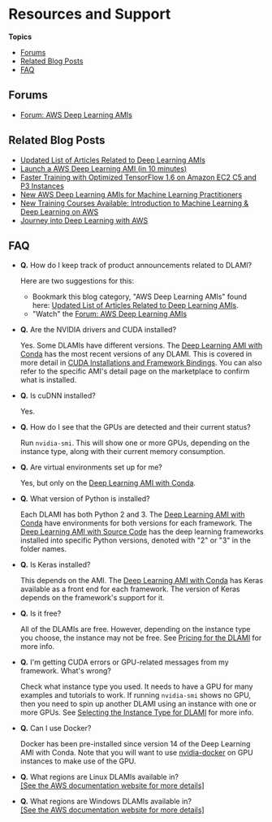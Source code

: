 # Resources and Support<a name="resources"></a>

**Topics**
+ [Forums](#resources-forums)
+ [Related Blog Posts](#resources-blogs)
+ [FAQ](#faq)

## Forums<a name="resources-forums"></a>
+ [Forum: AWS Deep Learning AMIs](https://forums.aws.amazon.com/forum.jspa?forumID=263)

## Related Blog Posts<a name="resources-blogs"></a>
+ [Updated List of Articles Related to Deep Learning AMIs](https://aws.amazon.com/blogs/ai/category/artificial-intelligence/aws-deep-learning-amis/)
+ [Launch a AWS Deep Learning AMI \(in 10 minutes\)](https://aws.amazon.com/getting-started/tutorials/get-started-dlami/)
+ [Faster Training with Optimized TensorFlow 1\.6 on Amazon EC2 C5 and P3 Instances](https://aws.amazon.com/blogs/machine-learning/faster-training-with-optimized-tensorflow-1-6-on-amazon-ec2-c5-and-p3-instances/)
+ [New AWS Deep Learning AMIs for Machine Learning Practitioners](https://aws.amazon.com/blogs/ai/new-aws-deep-learning-amis-for-machine-learning-practitioners/)
+ [New Training Courses Available: Introduction to Machine Learning & Deep Learning on AWS](https://aws.amazon.com/blogs/apn/new-training-courses-available-introduction-to-machine-learning-deep-learning-on-aws/)
+ [Journey into Deep Learning with AWS](https://aws.amazon.com/blogs/aws/journey-into-deep-learning-with-aws/)

## FAQ<a name="faq"></a>
+ **Q\.** How do I keep track of product announcements related to DLAMI?

  Here are two suggestions for this: 
  + Bookmark this blog category, "AWS Deep Learning AMIs" found here: [Updated List of Articles Related to Deep Learning AMIs](https://aws.amazon.com/blogs/ai/category/artificial-intelligence/aws-deep-learning-amis/)\.
  + "Watch" the [Forum: AWS Deep Learning AMIs](https://forums.aws.amazon.com/forum.jspa?forumID=263)
+ **Q\.** Are the NVIDIA drivers and CUDA installed?

  Yes\. Some DLAMIs have different versions\. The [Deep Learning AMI with Conda](overview-conda.md) has the most recent versions of any DLAMI\. This is covered in more detail in [CUDA Installations and Framework Bindings](overview-cuda.md)\. You can also refer to the specific AMI's detail page on the marketplace to confirm what is installed\.
+ **Q\.** Is cuDNN installed?

  Yes\.
+ **Q\.** How do I see that the GPUs are detected and their current status?

  Run `nvidia-smi`\. This will show one or more GPUs, depending on the instance type, along with their current memory consumption\.
+ **Q\.** Are virtual environments set up for me?

  Yes, but only on the [Deep Learning AMI with Conda](overview-conda.md)\.
+ **Q\.** What version of Python is installed?

  Each DLAMI has both Python 2 and 3\. The [Deep Learning AMI with Conda](overview-conda.md) have environments for both versions for each framework\. The [Deep Learning AMI with Source Code](overview-source.md) has the deep learning frameworks installed into specific Python versions, denoted with "2" or "3" in the folder names\.
+ **Q\.** Is Keras installed?

  This depends on the AMI\. The [Deep Learning AMI with Conda](overview-conda.md) has Keras available as a front end for each framework\. The version of Keras depends on the framework's support for it\.
+ **Q\.** Is it free?

  All of the DLAMIs are free\. However, depending on the instance type you choose, the instance may not be free\. See [Pricing for the DLAMI](pricing.md) for more info\.
+ **Q\.** I'm getting CUDA errors or GPU\-related messages from my framework\. What's wrong?

  Check what instance type you used\. It needs to have a GPU for many examples and tutorials to work\. If running `nvidia-smi` shows no GPU, then you need to spin up another DLAMI using an instance with one or more GPUs\. See [Selecting the Instance Type for DLAMI](instance-select.md) for more info\.
+ **Q\.** Can I use Docker?

  Docker has been pre\-installed since version 14 of the Deep Learning AMI with Conda\. Note that you will want to use [nvidia\-docker](https://github.com/NVIDIA/nvidia-docker) on GPU instances to make use of the GPU\.
+ **Q\.** What regions are Linux DLAMIs available in?    
[\[See the AWS documentation website for more details\]](http://docs.aws.amazon.com/dlami/latest/devguide/resources.html)
+ **Q\.** What regions are Windows DLAMIs available in?    
[\[See the AWS documentation website for more details\]](http://docs.aws.amazon.com/dlami/latest/devguide/resources.html)